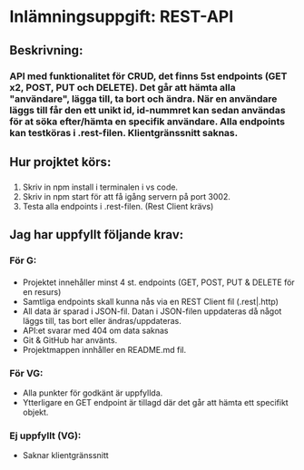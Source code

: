 # Inlämningsuppgift: REST-API 

## Beskrivning:
### API med funktionalitet för CRUD, det finns 5st endpoints (GET x2, POST, PUT och DELETE). Det går att hämta alla "användare", lägga till, ta bort och ändra. När en användare läggs till får den ett unikt id, id-nummret kan sedan användas för at söka efter/hämta en specifik användare. Alla endpoints kan testköras i .rest-filen. Klientgränssnitt saknas. 

## Hur projktet körs:
### 
1. Skriv in npm install i terminalen i vs code.
2. Skriv in npm start för att få igång servern på port 3002.
3. Testa alla endpoints i .rest-filen. 
(Rest Client krävs)

## Jag har uppfyllt följande krav: 
### För G:
#### 
- Projektet innehåller minst 4 st. endpoints (GET, POST, PUT & DELETE för en resurs)
- Samtliga endpoints skall kunna nås via en REST Client fil (.rest|.http)
- All data är sparad i JSON-fil. Datan i JSON-filen uppdateras då något läggs till, tas bort eller ändras/uppdateras.
- API:et svarar med 404 om data saknas
- Git & GitHub har använts.
- Projektmappen innhåller en README.md fil.

### För VG:
- Alla punkter för godkänt är uppfyllda.
- Ytterligare en GET endpoint är tillagd där det går att hämta ett specifikt objekt.

### Ej uppfyllt (VG):
- Saknar klientgränssnitt